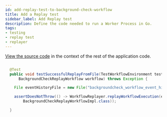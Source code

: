 ```yaml
---
id: add-replay-test-to-background-check-workflow
title: Add a Replay test
sidebar_label: Add Replay test
description: Define the code needed to run a Worker Process in Go.
tags:
- testing
- replay test
- replayer
---
```


<!-- DO NOT EDIT THIS FILE DIRECTLY.
THIS FILE IS GENERATED from https://github.com/temporalio/documentation/blob/main/sample-apps/java/backgroundcheck-replay/src/test/java/backgroundcheckreplay/BackgroundCheckReplayWorkflowTest.java. -->


<div class="copycode-notice-container"><a href="https://github.com/temporalio/documentation/blob/main/sample-apps/java/backgroundcheck-replay/src/test/java/backgroundcheckreplay/BackgroundCheckReplayWorkflowTest.java">View the source code</a> in the context of the rest of the application code.</div>

```java

  @Test
  public void testSuccessfulReplayFromFile(TestWorkflowEnvironment testEnv, Worker worker,
      BackgroundCheckReplayWorkflow workflow) throws Exception {

    File eventHistoryFile = new File("backgroundcheck_workflow_event_history.json");

    assertDoesNotThrow(() -> WorkflowReplayer.replayWorkflowExecution(eventHistoryFile,
        BackgroundCheckReplayWorkflowImpl.class));

  }
```


